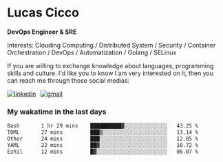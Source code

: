# Lucas Cicco

**DevOps Engineer & SRE**

Interests: Clouding Computing / Distributed System / Security / Container Orchestration / DevOps / Automatization / Golang / SELinux

If you are willing to exchange knowledge about languages, programming skills and culture. I'd like you to know I am very interested on it, then you can reach me through those social medias:

<div style="display: flex; align-items: center; gap: 10px;">
  <a href="https://www.linkedin.com/in/lucas-vitor-de-cicco" target="_blank">
    <img
      src="https://img.shields.io/badge/-LinkedIn-%230077B5?style=for-the-badge&logo=linkedin&logoColor=white"
      alt="linkedin"
      target="_blank" 
    />
  </a>
  <a href="mailto:lucasvitorx1@gmail.com">
      <img
        src="https://img.shields.io/badge/-Gmail-%23333?style=for-the-badge&logo=gmail&logoColor=white"
        alt="gmail"
        target="_blank"
      />
  </a>
</div>

### My wakatime in the last days

<!--START_SECTION:waka-->

```txt
Bash       1 hr 29 mins    ██████████▓░░░░░░░░░░░░░░   43.25 %
TOML       27 mins         ███▒░░░░░░░░░░░░░░░░░░░░░   13.14 %
Other      24 mins         ███░░░░░░░░░░░░░░░░░░░░░░   12.05 %
YAML       22 mins         ██▓░░░░░░░░░░░░░░░░░░░░░░   10.72 %
Ezhil      12 mins         █▓░░░░░░░░░░░░░░░░░░░░░░░   06.07 %
```

<!--END_SECTION:waka-->
